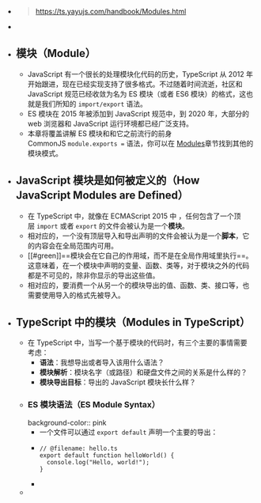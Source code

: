 - > https://ts.yayujs.com/handbook/Modules.html
-
- ## 模块（Module）
	- JavaScript 有一个很长的处理模块化代码的历史，TypeScript 从 2012 年开始跟进，现在已经实现支持了很多格式。不过随着时间流逝，社区和 JavaScript 规范已经收敛为名为 ES 模块（或者 ES6 模块）的格式，这也就是我们所知的 `import/export` 语法。
	- ES 模块在 2015 年被添加到 JavaScript 规范中，到 2020 年，大部分的 web 浏览器和 JavaScript 运行环境都已经广泛支持。
	- 本章将覆盖讲解 ES 模块和和它之前流行的前身 CommonJS `module.exports =` 语法，你可以在 [Modules](https://www.typescriptlang.org/docs/handbook/modules.html)章节找到其他的模块模式。
- ## JavaScript 模块是如何被定义的（How JavaScript Modules are Defined）
	- 在 TypeScript 中，就像在 ECMAScript 2015 中 ，任何包含了一个顶层 `import` 或者 `export` 的文件会被认为是一个**模块**。
	- 相对应的，一个没有顶层导入和导出声明的文件会被认为是一个**脚本**，它的内容会在全局范围内可用。
	- [[#green]]==模块会在它自己的作用域，而不是在全局作用域里执行==。这意味着，在一个模块中声明的变量、函数、类等，对于模块之外的代码都是不可见的，除非你显示的导出这些值。
	- 相对应的，要消费一个从另一个的模块导出的值、函数、类、接口等，也需要使用导入的格式先被导入。
- ## TypeScript 中的模块（Modules in TypeScript）
	- 在 TypeScript 中，当写一个基于模块的代码时，有三个主要的事情需要考虑：
		- **语法**：我想导出或者导入该用什么语法？
		- **模块解析**：模块名字（或路径）和硬盘文件之间的关系是什么样的？
		- **模块导出目标**：导出的 JavaScript 模块长什么样？
	- ### ES 模块语法（ES Module Syntax）
	  background-color:: pink
		- 一个文件可以通过 `export default` 声明一个主要的导出：
		- ```
		  // @filename: hello.ts
		  export default function helloWorld() {
		    console.log("Hello, world!");
		  }
		  ```
		-
	-